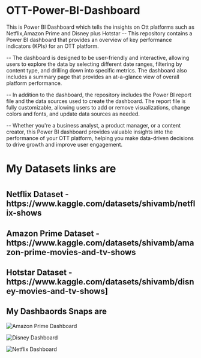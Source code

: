 # OTT-Power-BI-Dashboard
This is Power BI Dashboard which tells the insights on Ott platforms such as Netflix,Amazon Prime and Disney plus Hotstar
-- This repository contains a Power BI dashboard that provides an overview of key performance indicators (KPIs) for an OTT platform. 

-- The dashboard is designed to be user-friendly and interactive, allowing users to explore the data by selecting different date ranges, filtering by content type, and drilling down into specific metrics. The dashboard also includes a summary page that provides an at-a-glance view of overall platform performance.

-- In addition to the dashboard, the repository includes the Power BI report file and the data sources used to create the dashboard. The report file is fully customizable, allowing users to add or remove visualizations, change colors and fonts, and update data sources as needed.

-- Whether you're a business analyst, a product manager, or a content creator, this Power BI dashboard provides valuable insights into the performance of your OTT platform, helping you make data-driven decisions to drive growth and improve user engagement.

<h1>My Datasets links are <h1>

<h2>Netflix Dataset - https://www.kaggle.com/datasets/shivamb/netflix-shows</h2>

<h2>Amazon Prime Dataset - https://www.kaggle.com/datasets/shivamb/amazon-prime-movies-and-tv-shows</h2>

<h2>Hotstar Dataset - https://www.kaggle.com/datasets/shivamb/disney-movies-and-tv-shows]</h2>

  <h2> My Dashbaords Snaps are </h2>

  
![Amazon Prime Dashboard](https://github.com/NikitaPande13/OTT-Power-BI-Dashboard/assets/106645403/0b59ea67-915b-4257-bb6b-f1f15561f6b0)
  
 ![Disney Dashboard](https://github.com/NikitaPande13/OTT-Power-BI-Dashboard/assets/106645403/c41ac5ca-7f9e-411d-87de-20995346fc11)
  
  ![Netflix Dashboard](https://github.com/NikitaPande13/OTT-Power-BI-Dashboard/assets/106645403/cc7e1925-be35-4c0a-876e-3fdc90bcf565)



